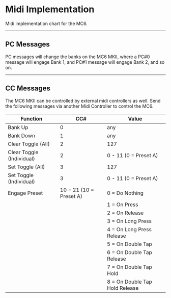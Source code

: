 # Midi Implementation

Midi implementation chart for the MC6.

___

## PC Messages

PC messages will change the banks on the MC6 MKII, where a PC#0 message will engage Bank 1, and PC#1 message will engage Bank 2, and so on.

___

## CC Messages
The MC6 MKII can be controlled by external midi controllers as well. Send the following messages via another Midi Controller to control the MC6.

| Function | CC# | Value |
| --- | --- | --- |
| Bank Up | 0 | any |
| Bank Down | 1 | any |
| Clear Toggle (All) | 2 | 127 |
| Clear Toggle (Individual) | 2 | 0 - 11 (0 = Preset A) |
| Set Toggle (All) | 3 | 127 |
| Set Toggle (Individual) | 3 | 0 - 11 (0 = Preset A) |
| Engage Preset| 10 - 21 (10 = Preset A) | 0 = Do Nothing |
| | | 1 = On Press |
| | | 2 = On Release |
| | | 3 = On Long Press |
| | | 4 = On Long Press Release |
| | | 5 = On Double Tap |
| | | 6 = On Double Tap Release |
| | | 7 = On Double Tap Hold |
| | | 8 = On Double Tap Hold Release |
